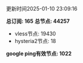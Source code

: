 更新时间2025-01-10 23:09:16

**总订阅: 165**
**总节点: 44257**
- vless节点: 19430
- hysteria2节点: 18

**google ping有效节点: 1022**
